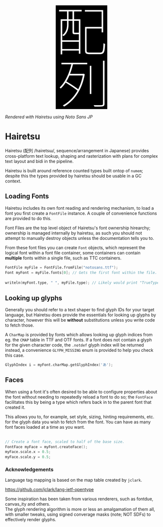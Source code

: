 <p align="center">
  <img src="hairetsu.png" alt="NuMem" style="height: 50%; max-height: 512px; width: auto;">
</p>  

*Rendered with Hairetsu using Noto Sans JP*

# Hairetsu
Hairetsu (配列 /haiɾetsɯ/, sequence/arrangement in Japanese) provides cross-platform text 
lookup, shaping and rasterization with plans for complex text layout and bidi in the pipeline.

Hairetsu is built around reference counted types built ontop of `numem`; despite this the types provided
by hairetsu should be usable in a GC context.

## Loading Fonts

Hairetsu includes its own font reading and rendering mechanism, to load a font you first create a `FontFile` instance.
A couple of convenience functions are provided to do this.

Font Files are the top level object of Hairetsu's font ownership hirearchy; ownership is managed internally by hairetsu,
as such you should not attempt to manually destroy objects unless the documentation tells you to.

From these font files you can create `Font` objects, which represent the logical font within a font file container,
some containers can contain **multiple** fonts within a single file, such as TTC containers.

```d
FontFile myFile = FontFile.fromFile("notosans.ttf");
Font myFont = myFile.fonts[0]; // Gets the first font within the file.

writeln(myFont.type, " ", myFile.type); // Likely would print "TrueType SFNT"
```

## Looking up glyphs

Generally you should refer to a text shaper to find glyph IDs for your target language,
but Hairetsu does provide the essentials for looking up glyphs by character, however this
will be **without** substitutions unless you write code to fetch those.

A `CharMap` is provided by fonts which allows looking up glyph indices from eg. the `CMAP`
table in TTF and OTF fonts. If a font does not contain a glyph for the given character code,
the `.notdef` glyph index will be returned instead, a convenience `GLYPH_MISSING` enum is provided
to help you check this case.

```d
GlyphIndex i = myFont.charMap.getGlyphIndex('あ');
```

## Faces
When using a font it's often desired to be able to configure properties about the font without needing
to repeatedly reload a font to do so; the `FontFace` facilitates this by being a type which refers
back in to the parent font that created it.

This allows you to, for example, set style, sizing, hinting requirements, etc. for the glyph data
you wish to fetch from the font. You can have as many font faces loaded at a time as you want.

```d

// Create a font face, scaled to half of the base size.
FontFace myFace = myFont.createFace();
myFace.scale.x = 0.5;
myFace.scale.y = 0.5;
```

### Acknowledgements
Language tag mapping is based on the map table created by `jclark`.

https://github.com/jclark/lang-ietf-opentype

Some inspiration has been taken from various renderers, such as fontdue, canvas_ity and others.  
The glyph rendering algorithm is more or less an amalgamation of them all, with smaller tweaks,
using signed converage masks (note; NOT SDFs) to effectively render glyphs.